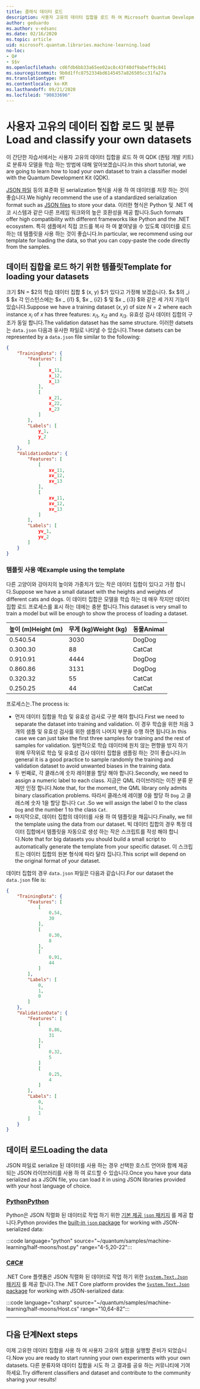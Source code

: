 ```yaml
---
title: 클래식 데이터 로드
description: 사용자 고유의 데이터 집합을 로드 하 여 Microsoft Quantum Development Kit (QDK)로 분류자 모델을 학습 하는 방법을 알아봅니다.
author: geduardo
ms.author: v-edsanc
ms.date: 02/16/2020
ms.topic: article
uid: microsoft.quantum.libraries.machine-learning.load
no-loc:
- Q#
- $$v
ms.openlocfilehash: cd6fdb6bb33a65ee02ac8c43f40df9abeff9c841
ms.sourcegitcommit: 9b0d1ffc8752334bd6145457a826505cc31fa27a
ms.translationtype: MT
ms.contentlocale: ko-KR
ms.lasthandoff: 09/21/2020
ms.locfileid: "90833696"
---
```

# <a name="load-and-classify-your-own-datasets"></a><span data-ttu-id="3aaf7-103">사용자 고유의 데이터 집합 로드 및 분류</span><span class="sxs-lookup"><span data-stu-id="3aaf7-103">Load and classify your own datasets</span></span>

<span data-ttu-id="3aaf7-104">이 간단한 자습서에서는 사용자 고유의 데이터 집합을 로드 하 여 QDK (퀀텀 개발 키트)로 분류자 모델을 학습 하는 방법에 대해 알아보겠습니다.</span><span class="sxs-lookup"><span data-stu-id="3aaf7-104">In this short tutorial, we are going to learn how to load your own dataset to train a classifier model with the Quantum Development Kit (QDK).</span></span>

<span data-ttu-id="3aaf7-105">[JSON 파일](https://en.wikipedia.org/wiki/JSON) 등의 표준화 된 serialization 형식을 사용 하 여 데이터를 저장 하는 것이 좋습니다.</span><span class="sxs-lookup"><span data-stu-id="3aaf7-105">We highly recommend the use of a standardized serialization format such as [JSON files](https://en.wikipedia.org/wiki/JSON) to store your data.</span></span>
<span data-ttu-id="3aaf7-106">이러한 형식은 Python 및 .NET 에코 시스템과 같은 다른 프레임 워크와의 높은 호환성을 제공 합니다.</span><span class="sxs-lookup"><span data-stu-id="3aaf7-106">Such formats offer high compatibility with different frameworks like Python and the .NET ecosystem.</span></span>
<span data-ttu-id="3aaf7-107">특히 샘플에서 직접 코드를 복사 하 여 붙여넣을 수 있도록 데이터를 로드 하는 데 템플릿을 사용 하는 것이 좋습니다.</span><span class="sxs-lookup"><span data-stu-id="3aaf7-107">In particular, we recommend using our template for loading the data, so that you can copy-paste the code directly from the samples.</span></span>

## <a name="template-for-loading-your-datasets"></a><span data-ttu-id="3aaf7-108">데이터 집합을 로드 하기 위한 템플릿</span><span class="sxs-lookup"><span data-stu-id="3aaf7-108">Template for loading your datasets</span></span>

<span data-ttu-id="3aaf7-109">크기 $N = $2의 학습 데이터 집합 $ (x, y) $가 있다고 가정해 보겠습니다. $x $의 _i $ $x 각 인스턴스에는 $x _ {i1} $, $x _ {i2} $ 및 $x _ {i3} $와 같은 세 가지 기능이 있습니다.</span><span class="sxs-lookup"><span data-stu-id="3aaf7-109">Suppose we have a training dataset $(x, y)$ of size $N=2$ where each instance $x_i$ of $x$ has three features: $x_{i1}$, $x_{i2}$ and $x_{i3}$.</span></span>
<span data-ttu-id="3aaf7-110">유효성 검사 데이터 집합의 구조가 동일 합니다.</span><span class="sxs-lookup"><span data-stu-id="3aaf7-110">The validation dataset has the same structure.</span></span>
<span data-ttu-id="3aaf7-111">이러한 datsets는 `data.json` 다음과 유사한 파일로 나타낼 수 있습니다.</span><span class="sxs-lookup"><span data-stu-id="3aaf7-111">These datsets can be represented by a `data.json` file similar to the following:</span></span>

```json
{
    "TrainingData": {
        "Features": [
            [
                x_11,
                x_12,
                x_13
            ],
            [
                x_21,
                x_22,
                x_23
            ]
        ],
        "Labels": [
            y_1,
            y_2
        ]
    },
    "ValidationData": {
        "Features": [
            [
                xv_11,
                xv_12,
                xv_13
            ],
            [
                xv_11,
                xv_12,
                xv_13
            ]
        ],
        "Labels": [
            yv_1,
            yv_2
        ]
    }
}
```

### <a name="example-using-the-template"></a><span data-ttu-id="3aaf7-112">템플릿 사용 예</span><span class="sxs-lookup"><span data-stu-id="3aaf7-112">Example using the template</span></span>

<span data-ttu-id="3aaf7-113">다른 고양이와 강아지의 높이와 가중치가 있는 작은 데이터 집합이 있다고 가정 합니다.</span><span class="sxs-lookup"><span data-stu-id="3aaf7-113">Suppose we have a small dataset with the heights and weights of different cats and dogs.</span></span> <span data-ttu-id="3aaf7-114">이 데이터 집합은 모델을 학습 하는 데 매우 작지만 데이터 집합 로드 프로세스를 표시 하는 데에는 충분 합니다.</span><span class="sxs-lookup"><span data-stu-id="3aaf7-114">This dataset is very small to train a model but will be enough to show the process of loading a dataset.</span></span>

| <span data-ttu-id="3aaf7-115">높이 (m)</span><span class="sxs-lookup"><span data-stu-id="3aaf7-115">Height (m)</span></span> | <span data-ttu-id="3aaf7-116">무게 (kg)</span><span class="sxs-lookup"><span data-stu-id="3aaf7-116">Weight (kg)</span></span> | <span data-ttu-id="3aaf7-117">동물</span><span class="sxs-lookup"><span data-stu-id="3aaf7-117">Animal</span></span> |
|-----------|------------|--------|
| <span data-ttu-id="3aaf7-118">0.54</span><span class="sxs-lookup"><span data-stu-id="3aaf7-118">0.54</span></span>      | <span data-ttu-id="3aaf7-119">30</span><span class="sxs-lookup"><span data-stu-id="3aaf7-119">30</span></span>         | <span data-ttu-id="3aaf7-120">Dog</span><span class="sxs-lookup"><span data-stu-id="3aaf7-120">Dog</span></span>    |
| <span data-ttu-id="3aaf7-121">0.30</span><span class="sxs-lookup"><span data-stu-id="3aaf7-121">0.30</span></span>      | <span data-ttu-id="3aaf7-122">8</span><span class="sxs-lookup"><span data-stu-id="3aaf7-122">8</span></span>          | <span data-ttu-id="3aaf7-123">Cat</span><span class="sxs-lookup"><span data-stu-id="3aaf7-123">Cat</span></span>    |
| <span data-ttu-id="3aaf7-124">0.91</span><span class="sxs-lookup"><span data-stu-id="3aaf7-124">0.91</span></span>      | <span data-ttu-id="3aaf7-125">44</span><span class="sxs-lookup"><span data-stu-id="3aaf7-125">44</span></span>         | <span data-ttu-id="3aaf7-126">Dog</span><span class="sxs-lookup"><span data-stu-id="3aaf7-126">Dog</span></span>    |
| <span data-ttu-id="3aaf7-127">0.86</span><span class="sxs-lookup"><span data-stu-id="3aaf7-127">0.86</span></span>      | <span data-ttu-id="3aaf7-128">31</span><span class="sxs-lookup"><span data-stu-id="3aaf7-128">31</span></span>          | <span data-ttu-id="3aaf7-129">Dog</span><span class="sxs-lookup"><span data-stu-id="3aaf7-129">Dog</span></span>    |
| <span data-ttu-id="3aaf7-130">0.32</span><span class="sxs-lookup"><span data-stu-id="3aaf7-130">0.32</span></span>      | <span data-ttu-id="3aaf7-131">5</span><span class="sxs-lookup"><span data-stu-id="3aaf7-131">5</span></span>         | <span data-ttu-id="3aaf7-132">Cat</span><span class="sxs-lookup"><span data-stu-id="3aaf7-132">Cat</span></span>    |
| <span data-ttu-id="3aaf7-133">0.25</span><span class="sxs-lookup"><span data-stu-id="3aaf7-133">0.25</span></span>      | <span data-ttu-id="3aaf7-134">4</span><span class="sxs-lookup"><span data-stu-id="3aaf7-134">4</span></span>          | <span data-ttu-id="3aaf7-135">Cat</span><span class="sxs-lookup"><span data-stu-id="3aaf7-135">Cat</span></span>    |

<span data-ttu-id="3aaf7-136">프로세스는.</span><span class="sxs-lookup"><span data-stu-id="3aaf7-136">The process is:</span></span>

- <span data-ttu-id="3aaf7-137">먼저 데이터 집합을 학습 및 유효성 검사로 구분 해야 합니다.</span><span class="sxs-lookup"><span data-stu-id="3aaf7-137">First we need to separate the dataset into training and validation.</span></span> <span data-ttu-id="3aaf7-138">이 경우 학습을 위한 처음 3 개의 샘플 및 유효성 검사를 위한 샘플의 나머지 부분을 수행 하면 됩니다.</span><span class="sxs-lookup"><span data-stu-id="3aaf7-138">In this case we can just take the first three samples for training and the rest of samples for validation.</span></span> <span data-ttu-id="3aaf7-139">일반적으로 학습 데이터에 원치 않는 편향을 방지 하기 위해 무작위로 학습 및 유효성 검사 데이터 집합을 샘플링 하는 것이 좋습니다.</span><span class="sxs-lookup"><span data-stu-id="3aaf7-139">In general it is a good practice to sample randomly the training and validation dataset to avoid unwanted biases in the training data.</span></span>
- <span data-ttu-id="3aaf7-140">두 번째로, 각 클래스에 숫자 레이블을 할당 해야 합니다.</span><span class="sxs-lookup"><span data-stu-id="3aaf7-140">Secondly, we need to assign a numeric label to each class.</span></span> <span data-ttu-id="3aaf7-141">지금은 QML 라이브러리는 이진 분류 문제만 인정 합니다.</span><span class="sxs-lookup"><span data-stu-id="3aaf7-141">Note that, for the moment, the QML library only admits binary classification problems.</span></span> <span data-ttu-id="3aaf7-142">따라서 클래스에 레이블 0을 할당 하 `Dog` 고 클래스에 숫자 1을 할당 합니다 `Cat` .</span><span class="sxs-lookup"><span data-stu-id="3aaf7-142">So we will assign the label 0 to the class `Dog` and the number 1 to the class `Cat`.</span></span>
- <span data-ttu-id="3aaf7-143">마지막으로, 데이터 집합의 데이터를 사용 하 여 템플릿을 채웁니다.</span><span class="sxs-lookup"><span data-stu-id="3aaf7-143">Finally, we fill the template using the data from our dataset.</span></span> <span data-ttu-id="3aaf7-144">빅 데이터 집합의 경우 특정 데이터 집합에서 템플릿을 자동으로 생성 하는 작은 스크립트를 작성 해야 합니다.</span><span class="sxs-lookup"><span data-stu-id="3aaf7-144">Note that for big datasets you should build a small script to automatically generate the template from your specific dataset.</span></span> <span data-ttu-id="3aaf7-145">이 스크립트는 데이터 집합의 원본 형식에 따라 달라 집니다.</span><span class="sxs-lookup"><span data-stu-id="3aaf7-145">This script will depend on the original format of your dataset.</span></span>

<span data-ttu-id="3aaf7-146">데이터 집합의 경우 `data.json` 파일은 다음과 같습니다.</span><span class="sxs-lookup"><span data-stu-id="3aaf7-146">For our dataset the `data.json` file is:</span></span>

```json
{
    "TrainingData": {
        "Features": [
            [
                0.54,
                30
            ],
            [
                0.30,
                8
            ],
            [
                0.91,
                44
            ]
        ],
        "Labels": [
            0,
            1,
            0
        ]
    },
    "ValidationData": {
        "Features": [
            [
                0.86,
                31
            ],
            [
                0.32,
                5
            ]
            [
                0.25,
                4
            ]
        ],
        "Labels": [
            0,
            1,
            1
        ]
    }
}

```

## <a name="loading-the-data"></a><span data-ttu-id="3aaf7-147">데이터 로드</span><span class="sxs-lookup"><span data-stu-id="3aaf7-147">Loading the data</span></span>

<span data-ttu-id="3aaf7-148">JSON 파일로 serialize 된 데이터를 사용 하는 경우 선택한 호스트 언어와 함께 제공 되는 JSON 라이브러리를 사용 하 여 로드할 수 있습니다.</span><span class="sxs-lookup"><span data-stu-id="3aaf7-148">Once you have your data serialized as a JSON file, you can load it in using JSON libraries provided with your host language of choice.</span></span>

### <a name="python"></a>[<span data-ttu-id="3aaf7-149">Python</span><span class="sxs-lookup"><span data-stu-id="3aaf7-149">Python</span></span>](#tab/tabid-python)

<span data-ttu-id="3aaf7-150">Python은 JSON 직렬화 된 데이터로 작업 하기 위한 [기본 제공 `json` 패키지](https://docs.python.org/3.7/library/json.html) 를 제공 합니다.</span><span class="sxs-lookup"><span data-stu-id="3aaf7-150">Python provides the [built-in `json` package](https://docs.python.org/3.7/library/json.html) for working with JSON-serialized data:</span></span>

:::code language="python" source="~/quantum/samples/machine-learning/half-moons/host.py" range="4-5,20-22":::

### <a name="c"></a>[<span data-ttu-id="3aaf7-151">C#</span><span class="sxs-lookup"><span data-stu-id="3aaf7-151">C#</span></span>](#tab/tabid-csharp)

<span data-ttu-id="3aaf7-152">.NET Core 플랫폼은 JSON 직렬화 된 데이터로 작업 하기 위한 [ `System.Text.Json` 패키지](https://www.nuget.org/packages/System.Text.Json) 를 제공 합니다.</span><span class="sxs-lookup"><span data-stu-id="3aaf7-152">The .NET Core platform provides the [`System.Text.Json` package](https://www.nuget.org/packages/System.Text.Json) for working with JSON-serialized data:</span></span>

:::code language="csharp" source="~/quantum/samples/machine-learning/half-moons/Host.cs" range="10,64-82":::

***

## <a name="next-steps"></a><span data-ttu-id="3aaf7-153">다음 단계</span><span class="sxs-lookup"><span data-stu-id="3aaf7-153">Next steps</span></span>

<span data-ttu-id="3aaf7-154">이제 고유한 데이터 집합을 사용 하 여 사용자 고유의 실험을 실행할 준비가 되었습니다.</span><span class="sxs-lookup"><span data-stu-id="3aaf7-154">Now you are ready to start running your own experiments with your own datasets.</span></span> <span data-ttu-id="3aaf7-155">다른 분류자와 데이터 집합을 시도 하 고 결과를 공유 하는 커뮤니티에 기여 하세요.</span><span class="sxs-lookup"><span data-stu-id="3aaf7-155">Try different classifiers and dataset and contribute to the community sharing your results!</span></span>
